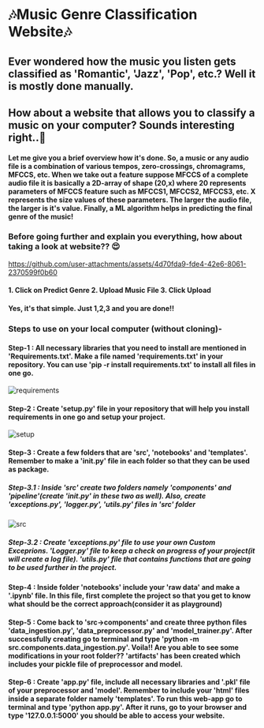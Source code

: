 # 🎶Music Genre Classification Website🎶
## Ever wondered how the music you listen gets classified as 'Romantic', 'Jazz', 'Pop', etc.? Well it is mostly done manually. 
## How about a website that allows you to classify a music on your computer? Sounds interesting right..🌟

#### Let me give you a brief overview how it's done. So, a music or any audio file is a combination of various tempos, zero-crossings, chromagrams, MFCCS, etc. When we take out a feature suppose MFCCS of a complete audio file it is basically a 2D-array of shape (20,x) where 20 represents parameters of MFCCS feature such as MFCCS1, MFCCS2, MFCCS3, etc. X represents the size values of these parameters. The larger the audio file, the larger is it's value. Finally, a ML algorithm helps in predicting the final genre of the music!

### Before going further and explain you everything, how about taking a look at website?? 😍

https://github.com/user-attachments/assets/4d70fda9-fde4-42e6-8061-2370599f0b60

#### 1. Click on Predict Genre     2. Upload Music File    3. Click Upload
#### Yes, it's that simple. Just 1,2,3 and you are done!!

### Steps to use on your local computer (without cloning)-
#### Step-1 : All necessary libraries that you need to install are mentioned in 'Requirements.txt'. Make a file named 'requirements.txt' in your repository. You can use 'pip -r install requirements.txt' to install all files in one go. 
![requirements](https://github.com/user-attachments/assets/661663bd-2bd6-49e3-8a43-ce8d8a6a2b82)

#### Step-2 : Create 'setup.py' file in your repository that will help you install requirements in one go and setup your project.
![setup](https://github.com/user-attachments/assets/742534dd-05bd-49ee-beaf-b6fb0f13e0d5)

#### Step-3 : Create a few folders that are 'src', 'notebooks' and 'templates'. Remember to make a '__init__.py' file in each folder so that they can be used as package. 
##### Step-3.1 : Inside 'src' create two folders namely 'components' and 'pipeline'(create '__init__.py' in these two as well). Also, create 'exceptions.py', 'logger.py', 'utils.py' files in 'src' folder
![src](https://github.com/user-attachments/assets/1a6ae3f5-0525-4403-b28a-430aad5b70c0)
##### Step-3.2 : Create 'exceptions.py' file to use your own Custom Exceprions. 'Logger.py' file to keep a check on progress of your project(it will create a log file). 'utils.py' file that contains functions that are going to be used further in the project.

#### Step-4 : Inside folder 'notebooks' include your 'raw data' and make a '.ipynb' file. In this file, first complete the project so that you get to know what should be the correct approach(consider it as playground)

#### Step-5 : Come back to 'src->components' and create three python files 'data_ingestion.py', 'data_preprocessor.py' and 'model_trainer.py'. After successfully creating go to terminal and type 'python -m src.components.data_ingestion.py'. Voila!! Are you able to see some modifications in your root folder?? 'artifacts' has been created which includes your pickle file of preprocessor and model.

#### Step-6 : Create 'app.py' file, include all necessary libraries and '.pkl' file of your preprocessor and 'model'. Remember to include your 'html' files inside a separate folder namely 'templates'. To run this web-app go to terminal and type 'python app.py'. After it runs, go to your browser and type '127.0.0.1:5000' you should be able to access your website.



